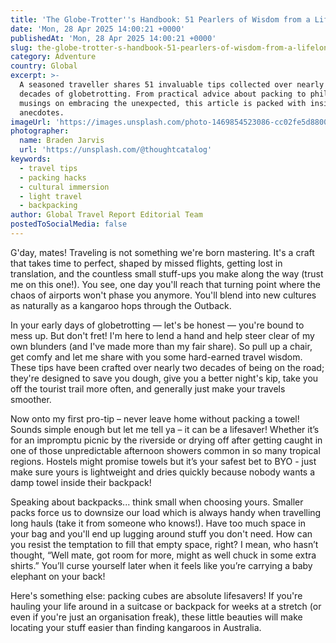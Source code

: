 ```yaml
---
title: 'The Globe-Trotter''s Handbook: 51 Pearlers of Wisdom from a Lifelong Wanderer'
date: 'Mon, 28 Apr 2025 14:00:21 +0000'
publishedAt: 'Mon, 28 Apr 2025 14:00:21 +0000'
slug: the-globe-trotter-s-handbook-51-pearlers-of-wisdom-from-a-lifelong-wanderer
category: Adventure
country: Global
excerpt: >-
  A seasoned traveller shares 51 invaluable tips collected over nearly two
  decades of globetrotting. From practical advice about packing to philosophical
  musings on embracing the unexpected, this article is packed with insights and
  anecdotes.
imageUrl: 'https://images.unsplash.com/photo-1469854523086-cc02fe5d8800'
photographer:
  name: Braden Jarvis
  url: 'https://unsplash.com/@thoughtcatalog'
keywords:
  - travel tips
  - packing hacks
  - cultural immersion
  - light travel
  - backpacking
author: Global Travel Report Editorial Team
postedToSocialMedia: false
---
```

G'day, mates! Traveling is not something we're born mastering. It's a craft that takes time to perfect, shaped by missed flights, getting lost in translation, and the countless small stuff-ups you make along the way (trust me on this one!). You see, one day you'll reach that turning point where the chaos of airports won't phase you anymore. You'll blend into new cultures as naturally as a kangaroo hops through the Outback.

In your early days of globetrotting — let's be honest — you're bound to mess up. But don't fret! I'm here to lend a hand and help steer clear of my own blunders (and I've made more than my fair share). So pull up a chair, get comfy and let me share with you some hard-earned travel wisdom. These tips have been crafted over nearly two decades of being on the road; they're designed to save you dough, give you a better night's kip, take you off the tourist trail more often, and generally just make your travels smoother.

Now onto my first pro-tip – never leave home without packing a towel! Sounds simple enough but let me tell ya – it can be a lifesaver! Whether it’s for an impromptu picnic by the riverside or drying off after getting caught in one of those unpredictable afternoon showers common in so many tropical regions. Hostels might promise towels but it’s your safest bet to BYO - just make sure yours is lightweight and dries quickly because nobody wants a damp towel inside their backpack!

Speaking about backpacks... think small when choosing yours. Smaller packs force us to downsize our load which is always handy when travelling long hauls (take it from someone who knows!). Have too much space in your bag and you'll end up lugging around stuff you don't need. How can you resist the temptation to fill that empty space, right? I mean, who hasn’t thought, “Well mate, got room for more, might as well chuck in some extra shirts.” You’ll curse yourself later when it feels like you’re carrying a baby elephant on your back!

Here's something else: packing cubes are absolute lifesavers! If you're hauling your life around in a suitcase or backpack for weeks at a stretch (or even if you're just an organisation freak), these little beauties will make locating your stuff easier than finding kangaroos in Australia.

